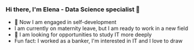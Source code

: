 ### Hi there,  I'm Elena - Data Science specialist  👋
- 🔭 Now I am engaged in self-development 
- I am currently on maternity leave, but I am ready to work in a new field
- 👯 I am looking for opportunities to study IT more deeply
- Fun fact: I worked as a banker, I'm interested in IT and I love to draw
